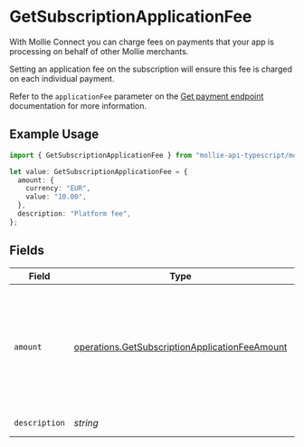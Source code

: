 # GetSubscriptionApplicationFee

With Mollie Connect you can charge fees on payments that your app is processing on behalf of other Mollie
merchants.

Setting an application fee on the subscription will ensure this fee is charged on each individual payment.

Refer to the `applicationFee` parameter on the [Get payment endpoint](get-payment) documentation for more
information.

## Example Usage

```typescript
import { GetSubscriptionApplicationFee } from "mollie-api-typescript/models/operations";

let value: GetSubscriptionApplicationFee = {
  amount: {
    currency: "EUR",
    value: "10.00",
  },
  description: "Platform fee",
};
```

## Fields

| Field                                                                                                            | Type                                                                                                             | Required                                                                                                         | Description                                                                                                      | Example                                                                                                          |
| ---------------------------------------------------------------------------------------------------------------- | ---------------------------------------------------------------------------------------------------------------- | ---------------------------------------------------------------------------------------------------------------- | ---------------------------------------------------------------------------------------------------------------- | ---------------------------------------------------------------------------------------------------------------- |
| `amount`                                                                                                         | [operations.GetSubscriptionApplicationFeeAmount](../../models/operations/getsubscriptionapplicationfeeamount.md) | :heavy_minus_sign:                                                                                               | In v2 endpoints, monetary amounts are represented as objects with a `currency` and `value` field.                |                                                                                                                  |
| `description`                                                                                                    | *string*                                                                                                         | :heavy_minus_sign:                                                                                               | N/A                                                                                                              | Platform fee                                                                                                     |